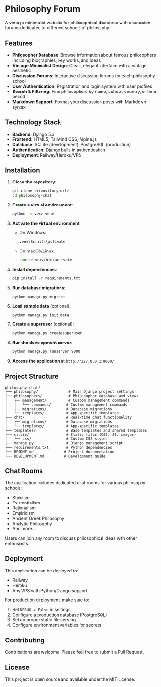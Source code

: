 # Philosophy Forum

A vintage minimalist website for philosophical discourse with discussion forums dedicated to different schools of philosophy.

## Features

- **Philosopher Database**: Browse information about famous philosophers including biographies, key works, and ideas
- **Vintage Minimalist Design**: Clean, elegant interface with a vintage aesthetic
- **Discussion Forums**: Interactive discussion forums for each philosophy school
- **User Authentication**: Registration and login system with user profiles
- **Search & Filtering**: Find philosophers by name, school, country, or time period
- **Markdown Support**: Format your discussion posts with Markdown syntax

## Technology Stack

- **Backend**: Django 5.x
- **Frontend**: HTML5, Tailwind CSS, Alpine.js
- **Database**: SQLite (development), PostgreSQL (production)
- **Authentication**: Django built-in authentication
- **Deployment**: Railway/Heroku/VPS

## Installation

1. **Clone the repository**:
   ```bash
   git clone <repository-url>
   cd philosophy-chat
   ```

2. **Create a virtual environment**:
   ```bash
   python -m venv venv
   ```

3. **Activate the virtual environment**:
   - On Windows:
     ```bash
     venv\Scripts\activate
     ```
   - On macOS/Linux:
     ```bash
     source venv/bin/activate
     ```

4. **Install dependencies**:
   ```bash
   pip install -r requirements.txt
   ```

5. **Run database migrations**:
   ```bash
   python manage.py migrate
   ```

6. **Load sample data** (optional):
   ```bash
   python manage.py init_data
   ```

7. **Create a superuser** (optional):
   ```bash
   python manage.py createsuperuser
   ```

8. **Run the development server**:
   ```bash
   python manage.py runserver 9000
   ```

9. **Access the application** at `http://127.0.0.1:9000/`

## Project Structure

```
philosophy-chat/
├── philosophy/              # Main Django project settings
├── philosophers/            # Philosopher database and views
│   ├── management/          # Custom management commands
│   │   └── commands/       # Custom management commands
│   ├── migrations/         # Database migrations
│   └── templates/          # App-specific templates
├── chat/                   # Real-time chat functionality
│   ├── migrations/         # Database migrations
│   └── templates/          # App-specific templates
├── templates/              # Base templates and shared templates
├── static/                 # Static files (CSS, JS, images)
│   └── css/                # Custom CSS styles
├── manage.py               # Django management script
├── requirements.txt        # Python dependencies
├── README.md              # Project documentation
└── DEVELOPMENT.md         # Development guide
```

## Chat Rooms

The application includes dedicated chat rooms for various philosophy schools:

- Stoicism
- Existentialism
- Rationalism
- Empiricism
- Ancient Greek Philosophy
- Analytic Philosophy
- And more...

Users can join any room to discuss philosophical ideas with other enthusiasts.

## Deployment

This application can be deployed to:

- Railway
- Heroku
- Any VPS with Python/Django support

For production deployment, make sure to:

1. Set `DEBUG = False` in settings
2. Configure a production database (PostgreSQL)
3. Set up proper static file serving
4. Configure environment variables for secrets

## Contributing

Contributions are welcome! Please feel free to submit a Pull Request.

## License

This project is open source and available under the MIT License.